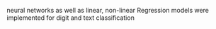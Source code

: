 neural networks as well as linear, non-linear Regression models were implemented for digit and text classification
